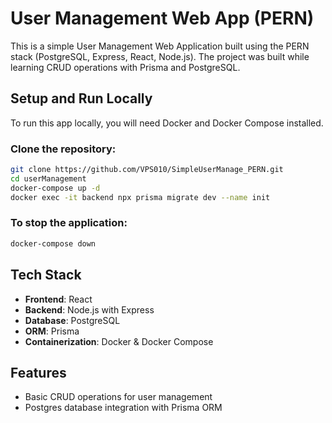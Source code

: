 # User Management Web App (PERN)

This is a simple User Management Web Application built using the PERN stack (PostgreSQL, Express, React, Node.js). The project was built while learning CRUD operations with Prisma and PostgreSQL.

## Setup and Run Locally

To run this app locally, you will need Docker and Docker Compose installed.

### Clone the repository:

```bash
git clone https://github.com/VPS010/SimpleUserManage_PERN.git
cd userManagement
docker-compose up -d
docker exec -it backend npx prisma migrate dev --name init
```
### To stop the application:
```bash
docker-compose down
```

## Tech Stack

- **Frontend**: React
- **Backend**: Node.js with Express
- **Database**: PostgreSQL
- **ORM**: Prisma
- **Containerization**: Docker & Docker Compose

## Features

- Basic CRUD operations for user management
- Postgres database integration with Prisma ORM




